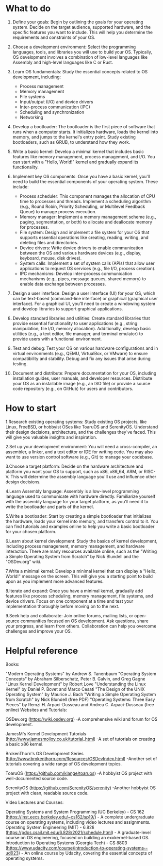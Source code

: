 # What to do

1. Define your goals: Begin by outlining the goals for your operating system. Decide on the target audience, supported hardware, and the specific features you want to      include. This will help you determine the requirements and constraints of your OS.

2. Choose a development environment: Select the programming languages, tools, and libraries you will use to build your OS. Typically, OS development involves a              combination of low-level languages like Assembly and high-level languages like C or Rust.

3. Learn OS fundamentals: Study the essential concepts related to OS development, including:
    - Process management
    - Memory management
    - File systems
    - Input/output (I/O) and device drivers
    - Inter-process communication (IPC)
    - Scheduling and synchronization
    - Networking

4. Develop a bootloader: The bootloader is the first piece of software that runs when a computer starts. It initializes hardware, loads the kernel into memory, and jumps    to the kernel's entry point. Study existing bootloaders, such as GRUB, to understand how they work.

5. Write a basic kernel: Develop a minimal kernel that includes basic features like memory management, process management, and I/O. You can start with a "Hello, World!" kernel and gradually expand its functionality.

6. Implement key OS components: Once you have a basic kernel, you'll need to build the essential components of your operating system. These include:
    * Process scheduler: This component manages the allocation of CPU time to processes and threads. Implement a scheduling algorithm (e.g., Round Robin, Priority           Scheduling, or Multilevel Feedback Queue) to manage process execution.
    * Memory manager: Implement a memory management scheme (e.g., paging, segmentation, or both) to allocate and deallocate memory for processes.
    * File system: Design and implement a file system for your OS that supports essential operations like creating, reading, writing, and deleting files and                  directories.
    * Device drivers: Write device drivers to enable communication between the OS and various hardware devices (e.g., display, keyboard, mouse, disk drives).
    * System calls: Implement a set of system calls (APIs) that allow user applications to request OS services (e.g., file I/O, process creation).
    * IPC mechanisms: Develop inter-process communication mechanisms (e.g., pipes, message queues, shared memory) to enable data exchange between processes.
  
7. Design a user interface: Design a user interface (UI) for your OS, which can be text-based (command-line interface) or graphical (graphical user interface). For a      graphical UI, you'll need to create a windowing system and develop libraries to support graphical applications.

8. Develop standard libraries and utilities: Create standard libraries that provide essential functionality to user applications (e.g., string manipulation, file I/O, memory allocation). Additionally, develop basic utilities (e.g., a text editor, file manager, and terminal emulator) to provide users with a functional environment.

9. Test and debug: Test your OS on various hardware configurations and in virtual environments (e.g., QEMU, VirtualBox, or VMware) to ensure compatibility and stability. Debug and fix any issues that arise during testing.

10. Document and distribute: Prepare documentation for your OS, including installation guides, user manuals, and developer resources. Distribute your OS as an installable image (e.g., an ISO file) or provide a source code repository (e.g., on GitHub) for users and contributors.


# How to start

1.Research existing operating systems: Study existing OS projects, like Linux, FreeBSD, or hobbyist OSes like ToaruOS and SerenityOS. Understand their design decisions, architecture, and the challenges they've faced. This will give you valuable insights and inspiration.

2.Set up your development environment: You will need a cross-compiler, an assembler, a linker, and a text editor or IDE for writing code. You may also want to use version control software (e.g., Git) to manage your codebase.

3.Choose a target platform: Decide on the hardware architecture and platform you want your OS to support, such as x86, x86_64, ARM, or RISC-V. This will determine the assembly language you'll use and influence other design decisions.

4.Learn Assembly language: Assembly is a low-level programming language used to communicate with hardware directly. Familiarize yourself with the assembly language for your target platform, as you'll need it to write the bootloader and parts of the kernel.

5.Write a bootloader: Start by creating a simple bootloader that initializes the hardware, loads your kernel into memory, and transfers control to it. You can find tutorials and examples online to help you write a basic bootloader for your chosen platform.

6.Learn about kernel development: Study the basics of kernel development, including process management, memory management, and hardware interaction. There are many resources available online, such as the "Writing a Simple Operating System from Scratch" by Nick Blundell and the "OSDev.org" wiki.

7.Write a minimal kernel: Develop a minimal kernel that can display a "Hello, World!" message on the screen. This will give you a starting point to build upon as you implement more advanced features.

8.Iterate and expand: Once you have a minimal kernel, gradually add features like process scheduling, memory management, file systems, and device drivers. Focus on one component at a time and test your implementation thoroughly before moving on to the next.

9.Seek help and collaborate: Join online forums, mailing lists, or open-source communities focused on OS development. Ask questions, share your progress, and learn from others. Collaboration can help you overcome challenges and improve your OS.


# Helpful reference

Books:

"Modern Operating Systems" by Andrew S. Tanenbaum
"Operating System Concepts" by Abraham Silberschatz, Peter B. Galvin, and Greg Gagne
"Linux Kernel Development" by Robert Love
"Understanding the Linux Kernel" by Daniel P. Bovet and Marco Cesati
"The Design of the UNIX Operating System" by Maurice J. Bach
"Writing a Simple Operating System from Scratch" by Nick Blundell (free PDF)
"Operating Systems: Three Easy Pieces" by Remzi H. Arpaci-Dusseau and Andrea C. Arpaci-Dusseau (free online)
Websites and Tutorials:

OSDev.org (https://wiki.osdev.org) -A comprehensive wiki and forum for OS development.

JamesM's Kernel Development Tutorials (http://www.jamesmolloy.co.uk/tutorial_html) -A set of tutorials on creating a basic x86 kernel.

BrokenThorn's OS Development Series (http://www.brokenthorn.com/Resources/OSDevIndex.html) -Another set of tutorials covering a wide range of OS development topics.

ToaruOS (https://github.com/klange/toaruos) -A hobbyist OS project with well-documented source code.

SerenityOS (https://github.com/SerenityOS/serenity) -Another hobbyist OS project with clean, readable source code.


Video Lectures and Courses:

Operating Systems and System Programming (UC Berkeley) - CS 162 (https://inst.eecs.berkeley.edu/~cs162/sp19/) - A complete undergraduate course on operating systems, including video lectures and assignments.
Operating System Engineering (MIT) - 6.828 (https://pdos.csail.mit.edu/6.828/2021/schedule.html) - A graduate-level course on OS engineering, focused on building an exokernel-based OS.
Introduction to Operating Systems (Georgia Tech) - CS 8803 (https://www.udacity.com/course/introduction-to-operating-systems--ud923) - An online course by Udacity, covering the essential concepts of operating systems.
